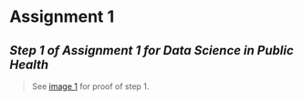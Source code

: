 # Assignment 1
## *Step 1 of Assignment 1 for Data Science in Public Health*
> See [image 1](file:///Users/alexander/Desktop/Test/step1assign%231.jpg) for proof of step 1.
